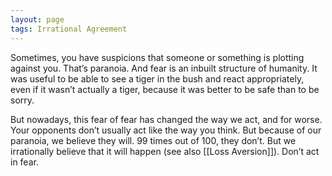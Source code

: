 ```yaml
---
layout: page
tags: Irrational Agreement 
---
```


Sometimes, you have suspicions that someone or something is plotting against you. That’s paranoia. And fear is an inbuilt structure of humanity. It was useful to be able to see a tiger in the bush and react appropriately, even if it wasn’t actually a tiger, because it was better to be safe than to be sorry.

But nowadays, this fear of fear has changed the way we act, and for worse. Your opponents don’t usually act like the way you think. But because of our paranoia, we believe they will. 99 times out of 100, they don’t. But we irrationally believe that it will happen (see also [[Loss Aversion]]). Don’t act in fear.